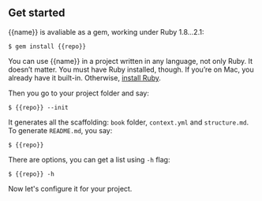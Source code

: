 Get started
------------

{{name}} is avaliable as a gem, working under Ruby 1.8...2.1:

    $ gem install {{repo}}

You can use {{name}} in a project written in any language, not only
Ruby. It doesn’t matter. You must have Ruby installed, though. If you’re
on Mac, you already have it built-in. Otherwise, [install Ruby](https://www.ruby-lang.org/en/downloads/).

Then you go to your project folder and say:

    $ {{repo}} --init

It generates all the scaffolding: `book` folder, `context.yml` and `structure.md`.  
То generate `README.md`, you say:

    $ {{repo}}

There are options, you can get a list using `-h` flag:

    $ {{repo}} -h

Now let's configure it for your project.
